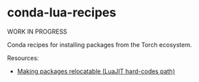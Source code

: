 # conda-lua-recipes

WORK IN PROGRESS

Conda recipes for installing packages from the Torch ecosystem.

Resources:

* [Making packages relocatable (LuaJIT hard-codes path)](http://conda.pydata.org/docs/building/meta-yaml.html?highlight=prefix#making-packages-relocatable)

